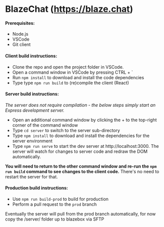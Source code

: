 # BlazeChat (https://blaze.chat)

#### Prerequisites:

* Node.js
* VSCode
* Git client

#### Client build instructions:

* Clone the repo and open the project folder in VSCode.
* Open a command window in VSCode by pressing CTRL + \`
* Run `npm install` to download and install the code dependencies
* Type type `npm run build` to (re)compile the client (React)

#### Server build instructions:

*The server does not require compilation - the below steps simply start an Express development server.*

* Open an additional command window by clicking the + to the top-right corner of the command window
* Type `cd server` to switch to the server sub-directory
* Type `npm install` to download and install the dependencies for the server environment
* Type `npm run serve` to start the dev server at http://localhost:3000. The server will watch for changes to server code and redraw the DOM automatically.

**You will need to return to the other command window and re-run the `npm run build` command to see changes to the client code.** There's no need to restart the server for that.

#### Production build instructions:

* Use `npm run build-prod` to build for production
* Perform a pull request to the `prod` branch

Eventually the server will pull from the prod branch automatically, for now copy the /server/ folder up to blazebox via SFTP
